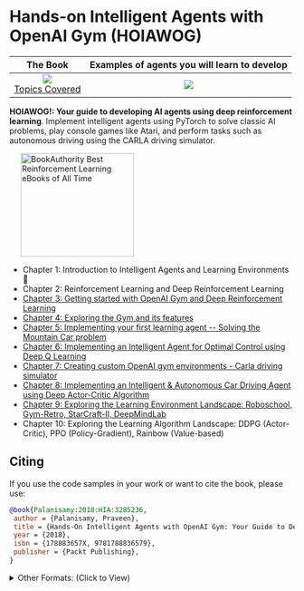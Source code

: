 # Hands-on Intelligent Agents with OpenAI Gym (HOIAWOG)

The Book          |  Examples of agents you will learn to develop
:-------------------------:|:-------------------------:
[<img src="https://static.packt-cdn.com/products/9781788836579/cover/smaller" /></br>](https://www.packtpub.com/big-data-and-business-intelligence/hands-intelligent-agents-openai-gym) [ Topics Covered](https://praveenp.com/hands-on-intelligent-agents-with-openai-gym-hoiawog/)|  [![](https://user-images.githubusercontent.com/4770482/149641959-4685b4bb-6402-44df-a2d8-95a13b21d328.gif)](https://praveenp.com/deeprl/2018/12/12/hoiawog.html)

**HOIAWOG!: Your guide to developing AI agents using deep reinforcement learning**. Implement intelligent agents using PyTorch to solve classic AI problems, play console games like Atari, and perform tasks such as autonomous driving using the CARLA driving simulator.

<a class="ba-award" href="https://bookauthority.org/books/best-reinforcement-learning-ebooks?t=1a0g37&s=award&book=178883657X" target="_blank" style="margin:20px; outline:0"><img src="https://award.bookauthority.org/best-reinforcement-learning-ebooks.png?b=178883657X&c=1&v=6&w=200" style="width:200px; height:183px; border:0" alt="BookAuthority Best Reinforcement Learning eBooks of All Time"/></a>

- Chapter 1: Introduction to Intelligent Agents and Learning Environments :space_invader:
- Chapter 2: Reinforcement Learning and Deep Reinforcement Learning 
- [Chapter 3: Getting started with OpenAI Gym and Deep Reinforcement Learning](https://github.com/PacktPublishing/Hands-On-Intelligent-Agents-with-OpenAI-Gym/tree/master/ch3)
- [Chapter 4: Exploring the Gym and its features](https://github.com/PacktPublishing/Hands-On-Intelligent-Agents-with-OpenAI-Gym/tree/master/ch4)
- [Chapter 5: Implementing your first learning agent -- Solving the Mountain Car problem](https://github.com/PacktPublishing/Hands-On-Intelligent-Agents-with-OpenAI-Gym/tree/master/ch5)
- [Chapter 6: Implementing an Intelligent Agent for Optimal Control using Deep Q Learning](https://github.com/PacktPublishing/Hands-On-Intelligent-Agents-with-OpenAI-Gym/tree/master/ch6)
- [Chapter 7: Creating custom OpenAI gym environments - Carla driving simulator](https://github.com/PacktPublishing/Hands-On-Intelligent-Agents-with-OpenAI-Gym/tree/master/ch7)
- [Chapter 8: Implementing an Intelligent & Autonomous Car Driving Agent using Deep Actor-Critic Algorithm](https://github.com/PacktPublishing/Hands-On-Intelligent-Agents-with-OpenAI-Gym/tree/master/ch8)
- [Chapter 9: Exploring the Learning Environment Landscape: Roboschool, Gym-Retro, StarCraft-II, DeepMindLab](https://github.com/PacktPublishing/Hands-On-Intelligent-Agents-with-OpenAI-Gym/tree/master/ch9)
- Chapter 10: Exploring the Learning Algorithm Landscape: DDPG (Actor-Critic), PPO (Policy-Gradient), Rainbow (Value-based)

## Citing

If you use the code samples in your work or want to cite the book, please use:

```bibtex
@book{Palanisamy:2018:HIA:3285236,
 author = {Palanisamy, Praveen},
 title = {Hands-On Intelligent Agents with OpenAI Gym: Your Guide to Developing AI Agents Using Deep Reinforcement Learning},
 year = {2018},
 isbn = {178883657X, 9781788836579},
 publisher = {Packt Publishing},
}
```

<details><summary>Other Formats: (Click to View)</summary>
<p>
<div id="gs_citd" aria-live="assertive" data-u="/scholar?q=info:{id}:scholar.google.com/&amp;output=cite&amp;scirp={p}&amp;scfhb=1&amp;hl=en"><div id="gs_citt"><table><tbody><tr><th scope="row" class="gs_cith">MLA</th><td><div tabindex="0" class="gs_citr">Palanisamy, Praveen. <i>Hands-On Intelligent Agents with OpenAI Gym: Your guide to developing AI agents using deep reinforcement learning</i>. Packt Publishing Ltd, 2018.</div></td></tr><tr><th scope="row" class="gs_cith">APA</th><td><div tabindex="0" class="gs_citr">Palanisamy, P. (2018). <i>Hands-On Intelligent Agents with OpenAI Gym: Your guide to developing AI agents using deep reinforcement learning</i>. Packt Publishing Ltd.</div></td></tr><tr><th scope="row" class="gs_cith">Chicago</th><td><div tabindex="0" class="gs_citr">Palanisamy, Praveen. <i>Hands-On Intelligent Agents with OpenAI Gym: Your guide to developing AI agents using deep reinforcement learning</i>. Packt Publishing Ltd, 2018.</div></td></tr><tr><th scope="row" class="gs_cith">Harvard</th><td><div tabindex="0" class="gs_citr">Palanisamy, P., 2018. <i>Hands-On Intelligent Agents with OpenAI Gym: Your guide to developing AI agents using deep reinforcement learning</i>. Packt Publishing Ltd.</div></td></tr><tr><th scope="row" class="gs_cith">Vancouver</th><td><div tabindex="0" class="gs_citr">Palanisamy P. Hands-On Intelligent Agents with OpenAI Gym: Your guide to developing AI agents using deep reinforcement learning. Packt Publishing Ltd; 2018 Jul 31.</div></td></tr></tbody></table></div><div id="gs_citi"><a class="gs_citi" href="https://scholar.googleusercontent.com/scholar.bib?q=info:nrTsCNc4NuEJ:scholar.google.com/&amp;output=citation&amp;scisig=AAGBfm0AAAAAXHdbjGz9YaWF_UA2OsNp3HBmEISQx3pW&amp;scisf=4&amp;ct=citation&amp;cd=-1&amp;hl=en&amp;scfhb=1">BibTeX</a> <a class="gs_citi" href="https://scholar.googleusercontent.com/scholar.enw?q=info:nrTsCNc4NuEJ:scholar.google.com/&amp;output=citation&amp;scisig=AAGBfm0AAAAAXHdbjGz9YaWF_UA2OsNp3HBmEISQx3pW&amp;scisf=3&amp;ct=citation&amp;cd=-1&amp;hl=en&amp;scfhb=1">EndNote</a> <a class="gs_citi" href="https://scholar.googleusercontent.com/scholar.ris?q=info:nrTsCNc4NuEJ:scholar.google.com/&amp;output=citation&amp;scisig=AAGBfm0AAAAAXHdbjGz9YaWF_UA2OsNp3HBmEISQx3pW&amp;scisf=2&amp;ct=citation&amp;cd=-1&amp;hl=en&amp;scfhb=1">RefMan</a> <a class="gs_citi" href="https://scholar.googleusercontent.com/scholar.rfw?q=info:nrTsCNc4NuEJ:scholar.google.com/&amp;output=citation&amp;scisig=AAGBfm0AAAAAXHdbjGz9YaWF_UA2OsNp3HBmEISQx3pW&amp;scisf=1&amp;ct=citation&amp;cd=-1&amp;hl=en&amp;scfhb=1" target="RefWorksMain">RefWorks</a> </div></div>
</p>
</details>
